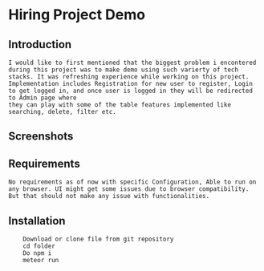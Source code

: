 # Hiring Project Demo

## Introduction
    I would like to first mentioned that the biggest problem i encontered during this project was to make demo using such varierty of tech stacks. It was refreshing experience while working on this project. 
    Implementation includes Registration for new user to register, Login to get logged in, and once user is logged in they will be redirected to Admin page where 
    they can play with some of the table features implemented like searching, delete, filter etc.

## Screenshots
[Image-1]: https://raw.githubusercontent.com/cristianoroch56/Hiring_Project_Demo/main/one.png?token=ALDVVE3ZIY3YHWRVSTJKSSTANM7QY


## Requirements
    No requirements as of now with specific Configuration, Able to run on any browser. UI might get some issues due to browser compatibility.
    But that should not make any issue with functionalities.

## Installation
```shell
    Download or clone file from git repository
    cd folder
    Do npm i
    meteor run
```

